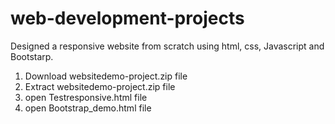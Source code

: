# web-development-projects
Designed a responsive website from scratch using html, css, Javascript and Bootstarp. 
1. Download websitedemo-project.zip file
2. Extract websitedemo-project.zip file
3. open Testresponsive.html file
4. open Bootstrap_demo.html file

